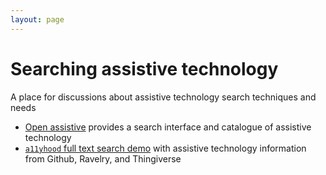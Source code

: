 ```yaml
---
layout: page
---
```


# Searching assistive technology

A place for discussions about assistive technology search techniques and needs

* [Open assistive](https://openassistive.org/) provides a search interface and catalogue of assistive technology
* [`a11yhood` full text search demo](https://a11yhood.org/fts) with assistive technology information from Github, Ravelry, and Thingiverse

<!--
it would be good to have information and history of past efforts like abledata and hyperable
-->
